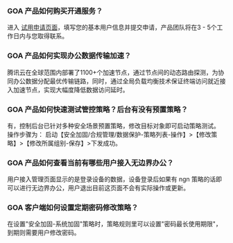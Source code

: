 ### GOA 产品如何购买开通服务？
进入 [试用申请页面](https://cloud.tencent.com/apply/p/p47nl94ubq)，填写您的基本用户信息并提交申请，产品团队将在3 - 5个工作日内与您取得联系。
### GOA 产品如何实现办公数据传输加速？
腾讯云在全球范围内部署了1100+个加速节点，通过节点间的动态路由探测，为协同办公数据分配最优传输链路，同时，通过全局负载均衡技术保证终端访问就近接入加速节点，实现大幅度降低数据访问延时。
### GOA 产品如何快速测试管控策略？后台有没有预置策略？
有，控制后台已针对多种安全场景预置策略，修改目标对象即可启动策略测试。
操作步骤为：
启动【安全加固/合规管理/数据保护-策略列表-操作】>【修改策略】>【修改所属组别-保存】>下发成功。
### GOA 产品如何查看当前有哪些用户接入无边界办公？
用户接入管理页面显示的是登录设备的数据，设备登录后如果有 ngn 策略的话即可以进行无边界办公，用户退出目前这页面不会有实际操作或更新。
### GOA 客户端如何设置定期密码修改策略？
在设置"安全加固-系统加固"策略时，策略规则里可以设置"密码最长使用期限"，到期则需要用户修改密码。

